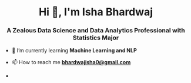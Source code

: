 <h1 align="center">Hi 👋, I'm Isha Bhardwaj</h1>

<h3 align="center">A Zealous Data Science and Data Analytics Professional with Statistics Major</h3>

- 🌱 I’m currently learning **Machine Learning and NLP**

-  📫 How to reach me **bhardwajisha0@gmail.com**

-  


